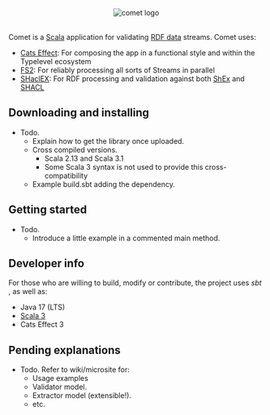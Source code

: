 <!--suppress HtmlDeprecatedAttribute -->
<div align="center">
  <img alt="comet logo" src="https://user-images.githubusercontent.com/35763574/162334885-228fc9fc-8e28-4b80-83e7-ace6c8fb1190.png"/>
</div>

<br/>

Comet is a [Scala](https://scala-lang.org/) application for
validating [RDF data](https://www.w3.org/RDF/)
streams. Comet uses:

- [Cats Effect](https://github.com/typelevel/cats-effect): For composing the app
  in a functional style and within the Typelevel ecosystem
- [FS2](https://github.com/typelevel/fs2): For reliably processing all sorts of
  Streams in parallel
- [SHaclEX](https://github.com/weso/shaclex): For RDF processing and validation
  against both [ShEx](https://shex.io/)
  and [SHACL](https://www.w3.org/TR/shacl/)

## Downloading and installing

- Todo.
    - Explain how to get the library once uploaded.
    - Cross compiled versions.
      - Scala 2.13 and Scala 3.1
      - Some Scala 3 syntax is not used to provide this cross-compatibility
    - Example build.sbt adding the dependency.

## Getting started

- Todo.
    - Introduce a little example in a commented main method.

## Developer info

For those who are willing to build, modify or contribute, the project uses _sbt_
, as well as:

- Java 17 (LTS)
- [Scala 3](https://docs.scala-lang.org/scala3/new-in-scala3.html)
- Cats Effect 3

## Pending explanations

- Todo. Refer to wiki/microsite for:
    - Usage examples
    - Validator model.
    - Extractor model (extensible!).
    - etc.
